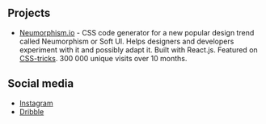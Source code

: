 ## Projects

- [Neumorphism.io](https://neumorphism.io/#55b9f3) - CSS code generator for a new popular design trend called Neumorphism or Soft UI. Helps designers and developers experiment with it and possibly adapt it. Built with React.js. Featured on [CSS-tricks](https://css-tricks.com/neumorphism-io/). 300 000 unique visits over 10 months.

## Social media

- [Instagram](https://www.instagram.com/adamgiebl.io/)  
- [Dribble](https://dribbble.com/Giebl)  

